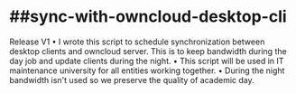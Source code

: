 ##sync-with-owncloud-desktop-cli
==============================

Release V1
• I wrote this script to schedule synchronization between desktop clients and owncloud server.
This is to keep bandwidth during the day job and update clients during the night.
• This script will be used in IT maintenance university for all entities working together.
• During the night bandwidth isn't used so we preserve the quality of academic day.
